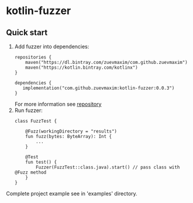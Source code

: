 # kotlin-fuzzer

## Quick start
1. Add fuzzer into dependencies:
    ```
    repositories {
        maven("https://dl.bintray.com/zuevmaxim/com.github.zuevmaxim")
        maven("https://kotlin.bintray.com/kotlinx")
    }
   
    dependencies {
       implementation("com.github.zuevmaxim:kotlin-fuzzer:0.0.3")
    }
    ``` 
   For more information see [repository](https://bintray.com/zuevmaxim/com.github.zuevmaxim/kotlin-fuzzer/0.0.3)
2. Run fuzzer:
    ```
    class FuzzTest {
    
        @Fuzz(workingDirectory = "results")
        fun fuzz(bytes: ByteArray): Int {
            ...
        }
    
        @Test
        fun test() {
            Fuzzer(FuzzTest::class.java).start() // pass class with @Fuzz method
        }
    }
    ```
Complete project example see in 'examples' directory.
